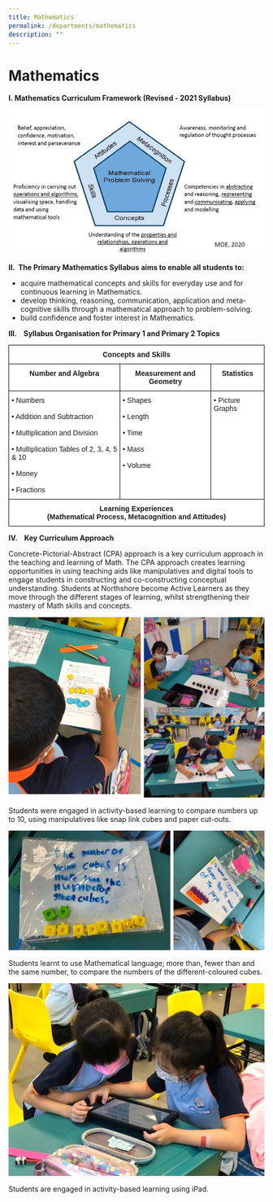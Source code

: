 ```yaml
---
title: Mathematics
permalink: /departments/mathematics
description: ""
---
```

# **Mathematics**

**I. Mathematics Curriculum Framework (Revised - 2021 Syllabus)**

![](/images/M1.jpg)

**II.  The Primary Mathematics Syllabus aims to enable all students to:**

* acquire mathematical concepts and skills for everyday use and for continuous learning in Mathematics.  
* develop thinking, reasoning, communication, application and meta-cognitive skills through a mathematical approach to problem-solving.    
* build confidence and foster interest in Mathematics.

**III.    Syllabus Organisation for Primary 1 and Primary 2 Topics**

<table style="border-collapse:collapse;border-spacing:0" class="tg"><thead><tr><th style="background-color:#FFF;border-color:#000000;border-style:solid;border-width:1px;font-family:Arial, sans-serif;font-size:14px;font-weight:bold;overflow:hidden;padding:10px 5px;text-align:center;vertical-align:top;word-break:normal" colspan="3">Concepts and Skills</th></tr></thead><tbody><tr><td style="background-color:#FFF;border-color:#000000;border-style:solid;border-width:1px;font-family:Arial, sans-serif;font-size:14px;font-weight:bold;overflow:hidden;padding:10px 5px;text-align:center;vertical-align:top;word-break:normal">Number and Algebra</td><td style="background-color:#FFF;border-color:#000000;border-style:solid;border-width:1px;font-family:Arial, sans-serif;font-size:14px;font-weight:bold;overflow:hidden;padding:10px 5px;text-align:center;vertical-align:top;word-break:normal">Measurement and Geometry</td><td style="background-color:#FFF;border-color:#000000;border-style:solid;border-width:1px;font-family:Arial, sans-serif;font-size:14px;font-weight:bold;overflow:hidden;padding:10px 5px;text-align:center;vertical-align:top;word-break:normal">Statistics</td></tr><tr><td style="background-color:#FFF;border-color:#000000;border-style:solid;border-width:1px;font-family:Arial, sans-serif;font-size:14px;overflow:hidden;padding:10px 5px;text-align:left;vertical-align:top;word-break:normal">• Numbers<br><br>• Addition and Subtraction<br><br>• Multiplication and Division<br><br>• Multiplication Tables of 2, 3, 4, 5 &amp; 10<br><br>• Money<br><br>• Fractions</td><td style="background-color:#FFF;border-color:#000000;border-style:solid;border-width:1px;font-family:Arial, sans-serif;font-size:14px;overflow:hidden;padding:10px 5px;text-align:left;vertical-align:top;word-break:normal">• Shapes<br><br>• Length<br><br>• Time<br><br>• Mass<br><br>• Volume</td><td style="background-color:#FFF;border-color:#000000;border-style:solid;border-width:1px;font-family:Arial, sans-serif;font-size:14px;overflow:hidden;padding:10px 5px;text-align:left;vertical-align:top;word-break:normal">• Picture Graphs</td></tr><tr><td style="background-color:#FFF;border-color:#000000;border-style:solid;border-width:1px;font-family:Arial, sans-serif;font-size:14px;font-weight:bold;overflow:hidden;padding:10px 5px;text-align:center;vertical-align:top;word-break:normal" colspan="3">Learning Experiences<br>(Mathematical Process, Metacognition and Attitudes)</td></tr></tbody></table>

**IV.    Key Curriculum Approach**

Concrete-Pictorial-Abstract (CPA) approach is a key curriculum approach in the teaching and learning of Math. The CPA approach creates learning opportunities in using teaching aids like manipulatives and digital tools to engage students in constructing and co-constructing conceptual understanding. Students at Northshore become Active Learners as they move through the different stages of learning, whilst strengthening their mastery of Math skills and concepts.

![](/images/math.jpg)

Students were engaged in activity-based learning to compare numbers up to 10, using manipulatives like snap link cubes and paper cut-outs.

![](/images/math%201.jpg)

Students learnt to use Mathematical language; more than, fewer than and the same number, to compare the numbers of the different-coloured cubes.

![](/images/Pic_m_ipad.jpg)

Students are engaged in activity-based learning using iPad.